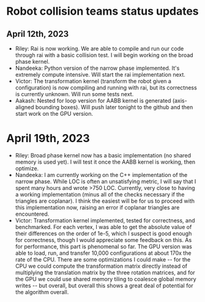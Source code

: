 # Robot collision teams status updates

## April 12th, 2023

- Riley: Rai is now working. We are able to compile and run our code through rai with a basic collision test. I will begin working on the broad phase kernel.
- Nandeeka: Python version of the narrow phase implemented. It's extremely compute intensive. Will start the rai implementation next.
- Victor: The transformation kernel (transform the robot given a configuration) is now compiling and running with rai, but its correctness is currently unknown. Will run some tests next.
- Aakash: Nested for loop version for AABB kernel is generated (axis-aligned bounding boxes). Will push later tonight to the github and then start work on the GPU version.

# April 19th, 2023

- Riley: Broad phase kernel now has a basic implementation (no shared memory is used yet). I will test it once the AABB kernel is working, then optimize.
- Nandeeka: I am currently working on the C++ implementation of the narrow phase. While LOC is often an unsatisfying metric, I will say that I spent many hours and wrote >750 LOC. Currently, very close to having a working implementation (minus all of the checks necessary if the triangles are coplanar). I think the easiest will be for us to proceed with this implementation now, raising an error if coplanar triangles are encountered.
- Victor: Transformation kernel implemented, tested for correctness, and benchmarked. For each vertex, I was able to get the absolute value of their differences on the order of 1e-5, which I suspect is good enough for correctness, though I would appreciate some feedback on this. As for performance, this part is phenomenal so far. The GPU version was able to load, run, and transfer 10,000 configurations at about 170x the rate of the CPU. There are some optimizations I could make -- for the CPU we could compute the transformation matrix directly instead of multiplying the translation matrix by the three rotation matrices, and for the GPU we could use shared memory tiling to coalesce global memory writes -- but overall, but overall this shows a great deal of potential for the algorithm overall.

